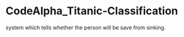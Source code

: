 # CodeAlpha_Titanic-Classification
system which tells whether the person will be save from sinking.

